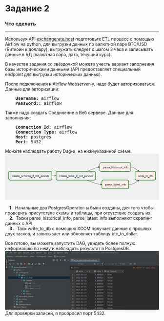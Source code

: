 # Задание 2

### Что сделать

___
Используя API [exchangerate.host](https://exchangerate.host/) подготовьте ETL процесс с помощью Airflow на python, для
выгрузки данных по валютной паре BTC/USD (Биткоин к доллару), выгружать следует с шагом 3 часа и записывать данные в
БД (валютная пара, дата, текущий курс).

В качестве задания со звёздочкой можете учесть вариант заполнения базы историческими данными (API предоставляет
специальный endpoint для выгрузки исторических данных).

После подключения к Airflow Webserver-у, надо будет авторизоваться. Данные для авторизации:
<pre>
    <strong>Username:</strong> airflow
    <strong>Password::</strong> airflow
</pre>

Также надо создать Соединение в Веб сервере. Данные для заполнения:
<pre>
    <strong>Connection Id:</strong> airflow
    <strong>Connection Type:</strong> airflow    
    <strong>Host:</strong> postgres
    <strong>Port:</strong> 5432
</pre>
Можете наблюдать работу Dag-a, на нижеуказанной схеме.
![Graph](images/graph.png)

&emsp;<strong>1.</strong>&nbsp; Начальные два PostgresOperator-ы были созданы, для того чтобы проверить присутствие
схемы и таблицы, при отсутствие создать их.</br>
&emsp;<strong>2.</strong>&nbsp; Таски parse_historical_info, parse_latest_info выполняют скрапинг данных с API.</br>
&emsp;<strong>3 .</strong>&nbsp; Таск write_to_db с помощью XCOM получает данные с прошлых двух тасков, и записывает или
обновляет таблицу btc_to_dollar.

Все готово, вы можете запустить DAG, увидеть более полную информацию по нему и наблюдать результат в PostgresDB.
![Results](images/results.png)
Для проверки записей, я пробросил порт 5432.
